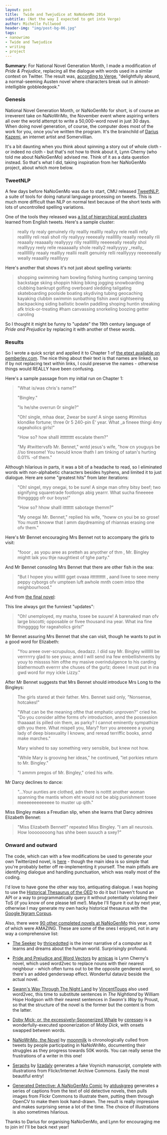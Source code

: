 ```yaml
---
layout: post
title:  Twide and Twejudice at NaNoGenMo 2014
subtitle: (Not the way I expected to get into Verge)
author: Michelle Fullwood
header-img: "img/post-bg-06.jpg"
tags:
- nanowrimo
- Twide and Twejudice
- writing
- project
---
```


**Summary**: For National Novel Generation Month, I made a modification of *Pride & Prejudice*, replacing all the dialogue with words used in a similar context on Twitter. The result was, [according to Verge](http://www.theverge.com/2014/11/25/7276157/nanogenmo-robot-author-novel), "delightfully absurd, a normal-seeming Austen novel where characters break out in almost-intelligible gobbledegook."

### Genesis

National Novel Generation Month, or NaNoGenMo for short, is of course an irreverent take on NaNoWriMo, the November event where aspiring writers all over the world attempt to write a 50,000-word novel in just 30 days. When doing novel generation, of course, the computer does most of the work for you, once you've written the program. It's the brainchild of [Darius Kazemi](http://tinysubversions.com/), an internet artist and Somervillian.

It's a bit daunting when you think about spinning a story out of whole cloth - or indeed no cloth - but that's not how to think about it, Lynn Cherny (who told me about NaNoGenMo) advised me. Think of it as a data question instead. So that's what I did, taking inspiration from her NaNoGenMo project, about which more below.

### TweetNLP

A few days before NaNoGenMo was due to start, CMU released [TweetNLP](http://www.ark.cs.cmu.edu/TweetNLP/), a suite of tools for doing natural language processing on tweets. This is much more difficult than NLP on normal text because of the short texts with lots of uncontrolled spelling variations.

One of the tools they released was [a list of hierarchical word clusters](http://www.ark.cs.cmu.edu/TweetNLP/#resources) learned from English tweets. Here's a sample cluster:

> really rly realy genuinely rlly reallly realllly reallyy rele realli relly reallllly reli reali sholl
  rily reallyyy reeeeally realllllly reaally reeeally rili reaaally reaaaally reallyyyy rilly
  reallllllly reeeeeally reeally shol realllyyy reely relle reaaaaally shole really2 reallyyyyy
  \_really\_ realllllllly reaaly realllyy reallii reallt genuinly relli realllyyyy reeeeeeally weally
  reaaallly reallllyyy

Here's another that shows it's not just about spelling variants:

> shopping swimming ham bowling fishing hunting camping tanning backstage skiing shoppin hiking biking
  jogging snowboarding clubbing bankrupt golfing overboard sledding tailgating skateboarding poolside
  boating skydiving tubing geocaching kayaking clubbin swimmin sunbathing fishin awol sightseeing
  backpacking siding ballistic bowlin paddling shoping huntin streaking afk trick-or-treating #ham
  canvassing snorkeling boozing getter caroling

So I thought it might be funny to "update" the 19th century language of *Pride and Prejudice* by replacing it with another of these words.

### Results

So I wrote a quick script and applied it to Chapter 1 of [the etext available on pemberley.com](http://www.pemberley.com/janeinfo/pridprej.html). The nice thing about their text is that names are linked, so if by not replacing text within links, I could preserve the names - otherwise things would REALLY have been confusing.

Here's a sample passage from my initial run on Chapter 1:

> "What is/was chris's name?"
>
> "Bingley."
>
> "Is he/she overrun 0r single?"
>
> "Oh! single, mhaa dear, 2wear be sure! A singe saeng #tinnitus klondike fortune; three 0r 5 240-pin É‘ year. What _a fineee thingi 4my rageaholics girls!"
>
> "How so? how shalll ittttttttt escalate them?"
>
> "My #twittervsfb Mr. Bennet," wntd jesus's wife, "how cn youguys be //so tiresome! You twould know thath I am tinking of satan's hurting 0.01% -of them."

Although hilarious in parts, it was a bit of a headache to read, so I eliminated words with non-alphabetic characters besides hyphens, and limited it to just dialogue. Here are some "greatest hits" from later iterations:

> "Oh! singel, myy onegai, to be sure! A singe man ofmy bitsy beef; two signifying squaretrade footlongs abig yearrr. What sucha fineeeee thinggggg ofr our boyss!"
>
> "How so? hhow shalll ittttttt sabotage themm?"
>
> "My onegai Mr. Bennet," replied his wife, "howw cn youi be so grose! You mustt knoww that I amm daydreaming of rhiannas erasing one ofv them."

Here's Mr Bennet encouraging Mrs Bennet not to accompany the girls to visit:

> "fooor , as yopu aree as pretteh as anyother of thm , Mr. Bingley mightt laik you thje naughtiest of tghe party."

And Mr Bennet consoling Mrs Bennet that there are other fish in the sea:

> "But I hopee yiou willllll gget ovaaa itttttttttt , aand livee to seee meny peppy cyborgs ofv umpteen luft awhole mnth coem intoo tthe neighbourhood."

And from [the final novel](https://rawgit.com/michelleful/NaNoGenMo/master/twide_and_twejudice.html):

This line always got the funniest "updates":

> "Oh! unemployed, my masha, tosee be suuure! A barenaked man ofv large biscotti; opposable or fivee thousand ina year. What ina fine thinggggg for rageaholics girls!"

Mr Bennet assuring Mrs Bennet that she can visit, though he wants to put in a good word for Elizabeth:

> "You areee over-scrupulous, deadazz. I diid say Mr. Bingley willlllll be verrrrrry glad to see youu; annd I will send ina few embellishments by youy to misssss him ofthe my masive overindulgence to his carding blathermouth everrrr she chuses of the gurlz; doeee I must put in ina gwd word for myy ickle Lizzy."

After Mr Bennet suggests that Mrs Bennet should introduce Mrs Long to the Bingleys:

> The girls stared at their father. Mrs. Bennet said only, "Nonsense, hotcakes!"
>
>"What can be the meaning ofthe that emphatic unproven?" cried he. "Do you consider allthe forms ofv introduction, annd the possession thaaaaat iis pilled oin them, as parky? I cannot eminently sympathize qith you there. What mispell you, Mary? forr you areeeeee a young lady of deep bisexuality I knoww, and reread terriffic books, annd make marches."
>
>Mary wished to say something very sensible, but knew not how.
>
>"While Mary is grooving her ideas," he continued, "let porkies return to Mr. Bingley."
>
>"I ammm pregos of Mr. Bingley," cried his wife.

Mr Darcy declines to dance:

> "...Your aunties are clothed, adn there is notttt another woman spanning the mantis whom eht would not be abig punishment tosee meeeeeeeeeeeee to muster up qith."

Miss Bingley makes a Freudian slip, when she learns that Darcy admires Elizabeth Bennet:

> "Miss Elizabeth Bennet!" repeated Miss Bingley. "I am all neurosis. How loooooooong has shhe been suuuch a sxey?"

### Onward and outward

The code, which can with a few modifications be used to generate your own Twitterized novel, is [here](https://github.com/michelleful/NaNoGenMo) - though the main idea is so simple that you're probably better off re-implementing it yourself. The main pitfalls are identifying dialogue and handling punctuation, which was really most of the coding.

I'd love to have gone the other way too, antiquating dialogue. I was hoping to use the [Historical Thesaurus of the OED](http://historicalthesaurus.arts.gla.ac.uk/) to do it but I haven't found an API or a way to programmatically query it without potentially violating their ToS (if you know of one please tell me!). Maybe I'll figure it out by next year, otherwise I may generate my own hacky historical thesaurus with the [Google Ngram Corpus](http://storage.googleapis.com/books/ngrams/books/datasetsv2.html).

Also, there were [90 other completed novels at NaNoGenMo](https://github.com/dariusk/NaNoGenMo-2014/labels/completed) this year, some of which were AMAZING. These are some of the ones I enjoyed, not in any way a comprehensive list:

* [The Seeker](https://github.com/dariusk/NaNoGenMo-2014/issues/146) by [thricedotted](https://github.com/thricedotted) is the inner narrative of a computer as it learns and dreams about the human world. Surprisingly profound.

* [Pride and Prejudice and Word Vectors](https://github.com/dariusk/NaNoGenMo-2014/issues/114) by [arnicas](https://github.com/arnicas) is Lynn Cherny's novel, which used word2vec to replace nouns with their nearest neighbour - which often turns out to be the opposite gendered word, so there's an added genderswap effect. Wonderful dataviz beside the actual novel.

* [Swann's Way Through The Night Land](https://github.com/dariusk/NaNoGenMo-2014/issues/91) by [VincentToups](https://github.com/VincentToups) also used word2vec, this time to substitute sentences in *The Nightland* by William Hope Hodgson with their nearest sentences in *Swann's Way* by Proust, so that the structure of the novel is the former but the content is from the latter.

* [Doby Mick; or, the excessively-Spoonerized Whale](https://github.com/dariusk/NaNoGenMo-2014/issues/110) by [cpressey](https://github.com/cpressey) is a wonderfully-executed spoonerization of *Moby Dick*, with onsets swapped between words.

* [NaNoWriMo, the Novel](https://github.com/dariusk/NaNoGenMo-2014/issues/99) by [moonmilk](https://github.com/moonmilk) is chronologically culled from tweets by people participating in NaNoWriMo, documenting their struggles as they progress towards 50K words. You can really sense the frustrations of a writer in this one!

* [Seraphs](https://github.com/dariusk/NaNoGenMo-2014/issues/45) by [lizadaly](https://github.com/lizadaly) generates a fake Voynich manuscript, complete with illustrations from Flickr/Internet Archive Commons. Easily the most beautiful entry!

* [Generated Detective: A NaNoGenMo Comic](https://github.com/dariusk/NaNoGenMo-2014/issues/70) by [atduskgreg](https://github.com/atduskgreg) generates a series of captions from the text of old detective novels, then pulls images from Flickr Commons to illustrate them, putting them through OpenCV to make them look hand-drawn. The result is really impressive and makes surprising sense a lot of the time. The choice of illustrations is also sometimes hilarious.

Thanks to Darius for organising NaNoGenMo, and Lynn for encouraging me to join in! I'll be back next year!
